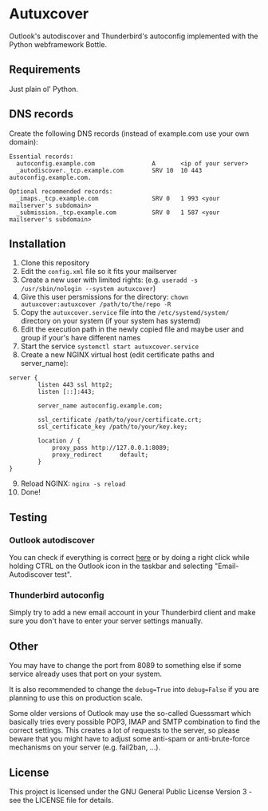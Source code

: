 # Autuxcover
Outlook's autodiscover and Thunderbird's autoconfig implemented with the Python webframework Bottle.

## Requirements
Just plain ol' Python.

## DNS records
Create the following DNS records (instead of example.com use your own domain):
```
Essential records:
  autoconfig.example.com                A       <ip of your server>
  _autodiscover._tcp.example.com        SRV 10  10 443 autoconfig.example.com.

Optional recommended records:
  _imaps._tcp.example.com               SRV 0   1 993 <your mailserver's subdomain>
  _submission._tcp.example.com          SRV 0   1 587 <your mailserver's subdomain>
```

## Installation
1. Clone this repository
2. Edit the `config.xml` file so it fits your mailserver
3. Create a new user with limited rights: (e.g. `useradd -s /usr/sbin/nologin --system autuxcover`)
4. Give this user persmissions for the directory: `chown autuxcover:autuxcover /path/to/the/repo -R`
5. Copy the `autuxcover.service` file into the `/etc/systemd/system/` directory on your system (if your system has systemd)
6. Edit the execution path in the newly copied file and maybe user and group if your's have different names
7. Start the service `systemctl start autuxcover.service`
8. Create a new NGINX virtual host (edit certificate paths and server_name):
```
server {
        listen 443 ssl http2;
        listen [::]:443;

        server_name autoconfig.example.com;

        ssl_certificate /path/to/your/certificate.crt;
        ssl_certificate_key /path/to/your/key.key;

        location / {
            proxy_pass http://127.0.0.1:8089;
            proxy_redirect     default;
        }
}
```
9. Reload NGINX: `nginx -s reload`
10. Done!

## Testing
### Outlook autodiscover
You can check if everything is correct [here](https://testconnectivity.microsoft.com) or by doing a right click while holding CTRL on the Outlook icon in the taskbar and selecting "Email-Autodiscover test".
### Thunderbird autoconfig
Simply try to add a new email account in your Thunderbird client and make sure you don't have to enter your server settings manually.

## Other
You may have to change the port from 8089 to something else if some service already uses that port on your system.

It is also recommended to change the `debug=True` into `debug=False` if you are planning to use this on production scale.

Some older versions of Outlook may use the so-called Guesssmart which basically tries every possible POP3, IMAP and SMTP combination to find the correct settings.
This creates a lot of requests to the server, so please beware that you might have to adjust some anti-spam or anti-brute-force mechanisms on your server (e.g. fail2ban, ...).

## License
This project is licensed under the GNU General Public License Version 3 - see the LICENSE file for details.
